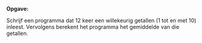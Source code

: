 **Opgave:** 

Schrijf een programma dat 12 keer een willekeurig getallen (1 tot en met 10) inleest. Vervolgens berekent het programma het gemiddelde van die getallen.
